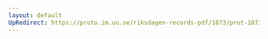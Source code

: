 ```yaml
---
layout: default
UpRedirect: https://pruto.im.uu.se/riksdagen-records-pdf/1873/prot-1873--ak--322/prot-1873--ak--322_063.pdf
---
```

